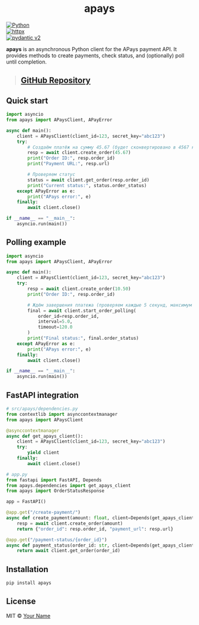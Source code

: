 <p align="center">
  <h1 align="center">apays</h1>
</p>

[![Python](https://img.shields.io/badge/python-3.8%2B-blue.svg)](https://www.python.org/)  
[![httpx](https://img.shields.io/badge/httpx-%3E%3D0.24.0-blue.svg)](https://www.python-httpx.org/)  
[![pydantic v2](https://img.shields.io/badge/pydantic-v2-blue.svg)](https://pydantic.dev/)  

**apays** is an asynchronous Python client for the APays payment API. It provides methods to create payments, check status, and (optionally) poll until completion.

> ## [GitHub Repository](https://github.com/Bezdarnost01/apays)

## Quick start

```python
import asyncio
from apays import APaysClient, APayError

async def main():
    client = APaysClient(client_id=123, secret_key="abc123")
    try:
        # Создаём платёж на сумму 45.67 (будет сконвертировано в 4567 копеек)
        resp = await client.create_order(45.67)
        print("Order ID:", resp.order_id)
        print("Payment URL:", resp.url)

        # Проверяем статус
        status = await client.get_order(resp.order_id)
        print("Current status:", status.order_status)
    except APayError as e:
        print("APays error:", e)
    finally:
        await client.close()

if __name__ == "__main__":
    asyncio.run(main())
```

## Polling example

```python
import asyncio
from apays import APaysClient, APayError

async def main():
    client = APaysClient(client_id=123, secret_key="abc123")
    try:
        resp = await client.create_order(10.50)
        print("Order ID:", resp.order_id)

        # Ждём завершения платежа (проверяем каждые 5 секунд, максимум 2 минуты)
        final = await client.start_order_polling(
            order_id=resp.order_id,
            interval=5.0,
            timeout=120.0
        )
        print("Final status:", final.order_status)
    except APayError as e:
        print("APays error:", e)
    finally:
        await client.close()

if __name__ == "__main__":
    asyncio.run(main())
```

## FastAPI integration

```python
# src/apays/dependencies.py
from contextlib import asynccontextmanager
from apays import APaysClient

@asynccontextmanager
async def get_apays_client():
    client = APaysClient(client_id=123, secret_key="abc123")
    try:
        yield client
    finally:
        await client.close()
```

```python
# app.py
from fastapi import FastAPI, Depends
from apays.dependencies import get_apays_client
from apays import OrderStatusResponse

app = FastAPI()

@app.get("/create-payment/")
async def create_payment(amount: float, client=Depends(get_apays_client)):
    resp = await client.create_order(amount)
    return {"order_id": resp.order_id, "payment_url": resp.url}

@app.get("/payment-status/{order_id}")
async def payment_status(order_id: str, client=Depends(get_apays_client)) -> OrderStatusResponse:
    return await client.get_order(order_id)
```

## Installation

```bash
pip install apays
```

## License

MIT © [Your Name](https://github.com/Bezdarnost01)
